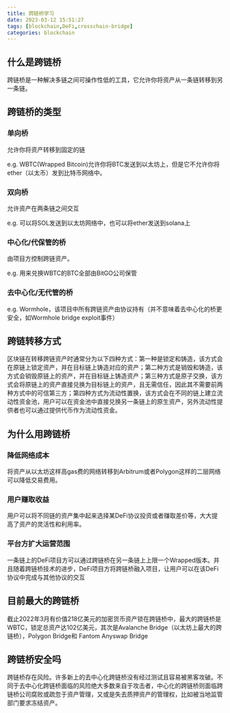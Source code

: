 ```yaml
---
title: 跨链桥学习
date: 2023-03-12 15:51:27
tags: [blockchain,DeFi,crosschain-bridge]
categories: blockchain
---
```


## 什么是跨链桥

跨链桥是一种解决多链之间可操作性低的工具，它允许你将资产从一条链转移到另一条链。

## 跨链桥的类型

### 单向桥

允许你将资产转移到固定的链

e.g. WBTC(Wrapped Bitcoin)允许你将BTC发送到以太坊上，但是它不允许你将ether（以太币）发到比特币网络中。

### 双向桥

允许资产在两条链之间交互

e.g. 可以将SOL发送到以太坊网络中，也可以将ether发送到solana上

### 中心化/代保管的桥

由项目方控制跨链资产。

e.g. 用来兑换WBTC的BTC全部由BitGO公司保管

### 去中心化/无代管的桥

e.g. Wormhole，该项目中所有跨链资产由协议持有（并不意味着去中心化的桥更安全，如Wormhole bridge exploit事件）

## 跨链转移方式

区块链在转移跨链资产时通常分为以下四种方式：第一种是锁定和铸造，该方式会在原链上锁定资产，并在目标链上铸造对应的资产；第二种方式是销毁和铸造，该方式会销毁原链上的资产，并在目标链上铸造资产；第三种方式是原子交换，该方式会将原链上的资产直接兑换为目标链上的资产，且无需信任，因此其不需要前两种方式中的可信第三方；第四种方式为流动性置换，该方式会在不同的链上建立流动性资金池，用户可以在资金池中直接兑换另一条链上的原生资产，另外流动性提供者也可以通过提供代币作为流动性资金。

## 为什么用跨链桥

### 降低网络成本

将资产从以太坊这样高gas费的网络转移到Arbitrum或者Polygon这样的二层网络可以降低交易费用。

### 用户赚取收益

用户可以将不同链的资产集中起来选择某DeFi协议投资或者赚取差价等，大大提高了资产的灵活性和利用率。

### 平台方扩大运营范围

一条链上的DeFi项目方可以通过跨链桥在另一条链上上限一个Wrapped版本。并且随着跨链桥技术的进步，DeFi项目方将跨链桥融入项目，让用户可以在该DeFi协议中完成与其他协议的交互

## 目前最大的跨链桥

截止2022年3月有价值218亿美元的加密货币资产锁在跨链桥中，最大的跨链桥是WBTC，锁定总资产达102亿美元，其次是Avalanche Bridge（以太坊上最大的跨链桥），Polygon Bridge和 Fantom Anyswap Bridge

## 跨链桥安全吗

跨链桥存在风险。许多新上的去中心化跨链桥没有经过测试且容易被黑客攻破。不同于去中心化跨链桥面临的风险绝大多数来自于攻击者，中心化的跨链桥则面临跨链桥公司腐败或疏忽于资产管理，又或是失去质押资产的管理权，比如被当地监管部门要求冻结资产。